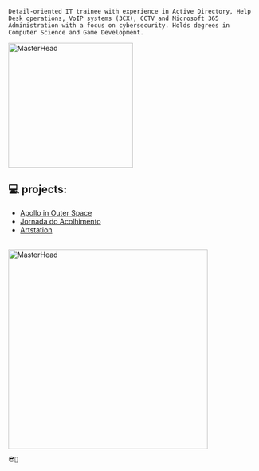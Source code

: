 ``` Detail-oriented IT trainee with experience in Active Directory, Help Desk operations, VoIP systems (3CX), CCTV and Microsoft 365 Administration with a focus on cybersecurity. Holds degrees in Computer Science and Game Development. ```

<a href="https://github.com/mateusdn">
  <img src="https://cdnb.artstation.com/p/assets/images/images/057/918/041/large/mateus-m-1.jpg?1673102532" alt="MasterHead" width="250">
</a>
<br>

## 💻 projects:
* <a href="https://github.com/mateusdn/tableau-aircraft/tree/main">Apollo in Outer Space</a>
* <a href="https://github.com/mateusdn/tableau-aircraft/tree/main">Jornada do Acolhimento</a>
* <a href="https://www.artstation.com/matd2d"> Artstation </a>
<br>
<a href="https://www.artstation.com/matd2d">
  <img src="https://cdnb.artstation.com/p/assets/images/images/056/226/281/original/mateus-m-cc.gif?1668735319" alt="MasterHead" width="400">
</a>

`😎🤙`

